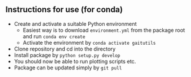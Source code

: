 ## Instructions for use (for conda)

- Create and activate a suitable Python environment
    - Easiest way is to download `environment.yml` from the package root and run `conda env create`
    - Activate the environment by `conda activate gaitutils`
- Clone repository and cd into the directory
- Install package by `python setup.py develop`
- You should now be able to run plotting scripts etc.
- Package can be updated simply by `git pull`
